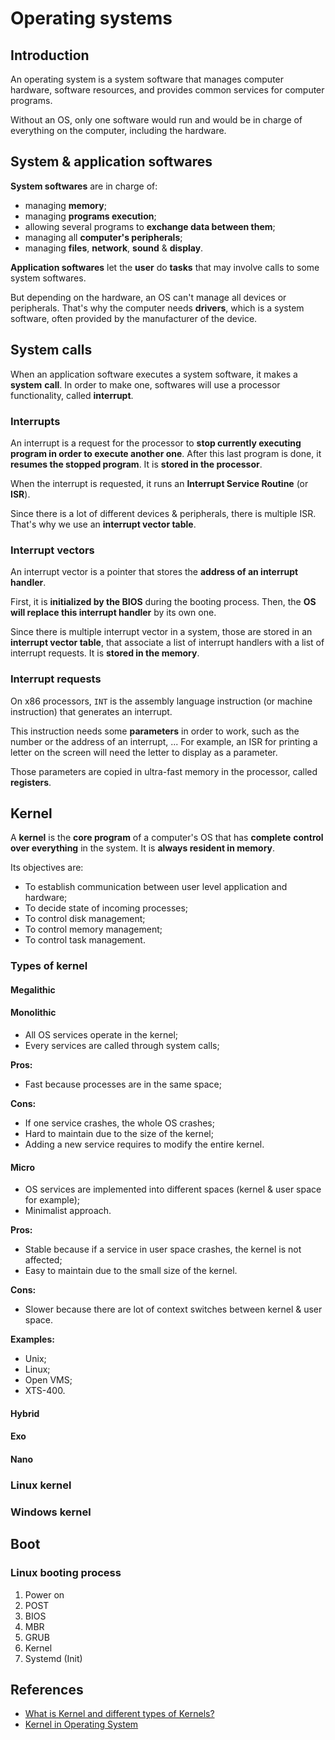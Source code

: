 # Operating systems

## Introduction

An operating system is a system software that manages computer hardware,
software resources, and provides common services for computer programs.

Without an OS, only one software would run and would be in charge of
everything on the computer, including the hardware.

## System & application softwares

**System softwares** are in charge of:

- managing **memory**;
- managing **programs execution**;
- allowing several programs to **exchange data between them**;
- managing all **computer's peripherals**;
- managing **files**, **network**, **sound** & **display**.

**Application softwares** let the **user** do **tasks** that may involve
calls to some system softwares.

But depending on the hardware, an OS can't manage all devices or peripherals.
That's why the computer needs **drivers**, which is a system software, often
provided by the manufacturer of the device.

## System calls

When an application software executes a system software, it makes a **system**
**call**. In order to make one, softwares will use a processor functionality,
called **interrupt**.

### Interrupts

An interrupt is a request for the processor to **stop currently executing**
**program in order to execute another one**. After this last program is done,
it **resumes the stopped program**. It is **stored in the processor**.

When the interrupt is requested, it runs an **Interrupt Service Routine**
(or **ISR**).

Since there is a lot of different devices & peripherals, there is multiple ISR.
That's why we use an **interrupt vector table**.

### Interrupt vectors

An interrupt vector is a pointer that stores the **address of an interrupt**
**handler**.

First, it is **initialized by the BIOS** during the booting process. Then, the
**OS will replace this interrupt handler** by its own one.

Since there is multiple interrupt vector in a system, those are stored in an
**interrupt vector table**, that associate a list of interrupt handlers with a
list of interrupt requests. It is **stored in the memory**.

### Interrupt requests

On x86 processors, `INT` is the assembly language instruction (or machine
instruction) that generates an interrupt.

This instruction needs some **parameters** in order to work, such as the number
or the address of an interrupt, ... For example, an ISR for printing a letter
on the screen will need the letter to display as a parameter.

Those parameters are copied in ultra-fast memory in the processor, called
**registers**.

## Kernel

A **kernel** is the **core program** of a computer's OS that has **complete**
**control over everything** in the system. It is **always resident in memory**.

Its objectives are:

- To establish communication between user level application and hardware;
- To decide state of incoming processes;
- To control disk management;
- To control memory management;
- To control task management.

### Types of kernel

#### Megalithic

#### Monolithic

- All OS services operate in the kernel;
- Every services are called through system calls;

**Pros:**

- Fast because processes are in the same space;

**Cons:**

- If one service crashes, the whole OS crashes;
- Hard to maintain due to the size of the kernel;
- Adding a new service requires to modify the entire kernel.

#### Micro

- OS services are implemented into different spaces (kernel & user space for
  example);
- Minimalist approach.

**Pros:**

- Stable because if a service in user space crashes, the kernel is not
  affected;
- Easy to maintain due to the small size of the kernel.

**Cons:**

- Slower because there are lot of context switches between kernel & user
  space.

**Examples:**

- Unix;
- Linux;
- Open VMS;
- XTS-400.


#### Hybrid

#### Exo

#### Nano

### Linux kernel

### Windows kernel

## Boot

### Linux booting process

1. Power on
2. POST
3. BIOS
4. MBR
5. GRUB
6. Kernel
7. Systemd (Init)

## References

- [What is Kernel and different types of Kernels?](https://www.tutorialspoint.com/what-is-kernel-and-different-types-of-kernels)
- [Kernel in Operating System](https://www.geeksforgeeks.org/kernel-in-operating-system/)
